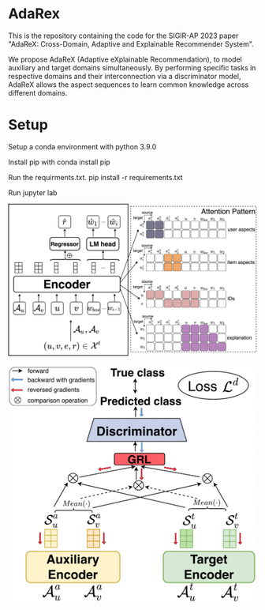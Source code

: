# AdaRex
This is the repository containing the code for the SIGIR-AP 2023 paper "AdaReX: Cross-Domain, Adaptive and Explainable Recommender System". 

We propose AdaReX (Adaptive eXplainable Recommendation), to model auxiliary and target domains simultaneously. By performing specific tasks in respective domains and their interconnection via a discriminator model, AdaReX allows the aspect sequences to learn common knowledge across different domains.

# Setup
Setup a conda environment with python 3.9.0

Install pip with conda install pip

Run the requirments.txt.  pip install -r requirements.txt

Run jupyter lab

![Description of Image](resource/AdaRex_loc.png)

![Description of Image](resource/AdaReX.png)


